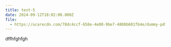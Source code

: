 ```yaml
---
title: test-5
date: 2024-09-12T18:02:00.000Z
file:
  - https://ucarecdn.com/78dc4ccf-658e-4e00-9be7-4800b601fb4e/dummy-pdf_2.pdf
---
```

dffhfghfgh
